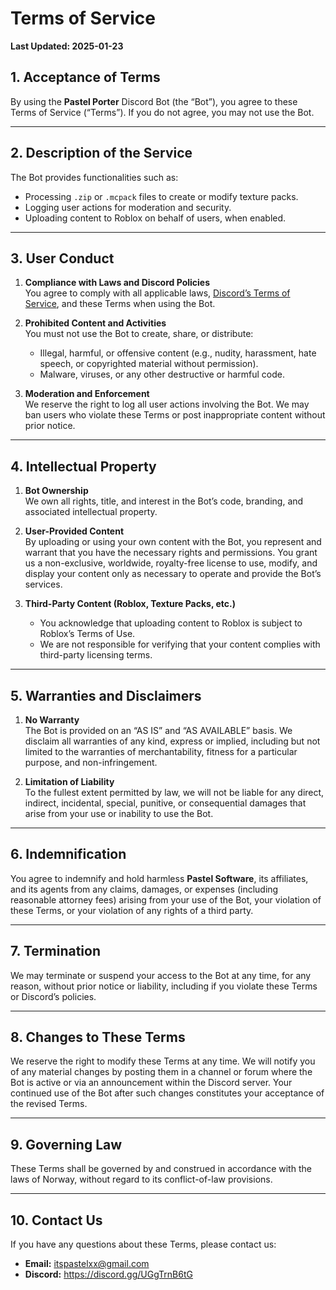 # Terms of Service

**Last Updated: 2025-01-23**

## 1. Acceptance of Terms
By using the **Pastel Porter** Discord Bot (the “Bot”), you agree to these Terms of Service (“Terms”). If you do not agree, you may not use the Bot.

---

## 2. Description of the Service
The Bot provides functionalities such as:
- Processing `.zip` or `.mcpack` files to create or modify texture packs.
- Logging user actions for moderation and security.
- Uploading content to Roblox on behalf of users, when enabled.

---

## 3. User Conduct

1. **Compliance with Laws and Discord Policies**  
   You agree to comply with all applicable laws, [Discord’s Terms of Service](https://discord.com/terms), and these Terms when using the Bot.

2. **Prohibited Content and Activities**  
   You must not use the Bot to create, share, or distribute:
   - Illegal, harmful, or offensive content (e.g., nudity, harassment, hate speech, or copyrighted material without permission).
   - Malware, viruses, or any other destructive or harmful code.

3. **Moderation and Enforcement**  
   We reserve the right to log all user actions involving the Bot. We may ban users who violate these Terms or post inappropriate content without prior notice.

---

## 4. Intellectual Property

1. **Bot Ownership**  
   We own all rights, title, and interest in the Bot’s code, branding, and associated intellectual property.

2. **User-Provided Content**  
   By uploading or using your own content with the Bot, you represent and warrant that you have the necessary rights and permissions. You grant us a non-exclusive, worldwide, royalty-free license to use, modify, and display your content only as necessary to operate and provide the Bot’s services.

3. **Third-Party Content (Roblox, Texture Packs, etc.)**  
   - You acknowledge that uploading content to Roblox is subject to Roblox’s Terms of Use.  
   - We are not responsible for verifying that your content complies with third-party licensing terms.

---

## 5. Warranties and Disclaimers

1. **No Warranty**  
   The Bot is provided on an “AS IS” and “AS AVAILABLE” basis. We disclaim all warranties of any kind, express or implied, including but not limited to the warranties of merchantability, fitness for a particular purpose, and non-infringement.

2. **Limitation of Liability**  
   To the fullest extent permitted by law, we will not be liable for any direct, indirect, incidental, special, punitive, or consequential damages that arise from your use or inability to use the Bot.

---

## 6. Indemnification
You agree to indemnify and hold harmless **Pastel Software**, its affiliates, and its agents from any claims, damages, or expenses (including reasonable attorney fees) arising from your use of the Bot, your violation of these Terms, or your violation of any rights of a third party.

---

## 7. Termination
We may terminate or suspend your access to the Bot at any time, for any reason, without prior notice or liability, including if you violate these Terms or Discord’s policies.

---

## 8. Changes to These Terms
We reserve the right to modify these Terms at any time. We will notify you of any material changes by posting them in a channel or forum where the Bot is active or via an announcement within the Discord server. Your continued use of the Bot after such changes constitutes your acceptance of the revised Terms.

---

## 9. Governing Law
These Terms shall be governed by and construed in accordance with the laws of Norway, without regard to its conflict-of-law provisions.

---

## 10. Contact Us
If you have any questions about these Terms, please contact us:
- **Email:** itspastelxx@gmail.com
- **Discord:** https://discord.gg/UGgTrnB6tG
